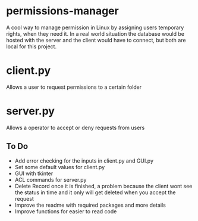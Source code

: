 # permissions-manager
A cool way to manage permission in Linux by assigning users temporary rights, when they need it. In a real world situation the database would be hosted with the server and the client would have to connect, but both are local for this project.

# client.py
Allows a user to request permissions to a certain folder

# server.py
Allows a operator to accept or deny requests from users

## To Do
* Add error checking for the inputs in client.py and GUI.py
* Set some default values for client.py
* GUI with tkinter
* ACL commands for server.py 
* Delete Record once it is finished, a problem because the client wont see the status in time and it only will get deleted when you accept the request
* Improve the readme with required packages and more details
* Improve functions for easier to read code
